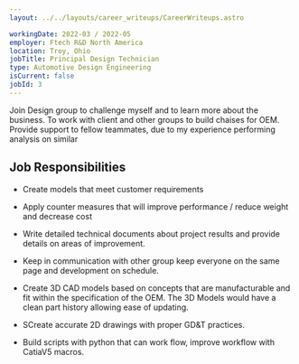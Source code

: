 ```yaml
---
layout: ../../layouts/career_writeups/CareerWriteups.astro

workingDate: 2022-03 / 2022-05
employer: Ftech R&D North America
location: Troy, Ohio
jobTitle: Principal Design Technician
type: Automotive Design Engineering
isCurrent: false
jobId: 3
---
```


Join Design group to challenge myself and to learn more about the business. To work with client and other groups to build chaises for OEM. Provide support to fellow teammates, due to my experience performing analysis on similar

## Job Responsibilities

- Create models that meet customer requirements

- Apply counter measures that will improve performance / reduce weight and decrease cost

- Write detailed technical documents about project results and provide details on areas of improvement.

- Keep in communication with other group keep everyone on the same page and development on schedule.

- Create 3D CAD models based on concepts that are manufacturable and fit within the specification of the OEM. The 3D Models would have a clean part history allowing ease of updating.
- SCreate accurate 2D drawings with proper GD&T practices.
- Build scripts with python that can work flow, improve workflow with CatiaV5 macros.
